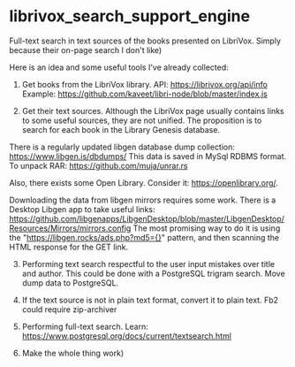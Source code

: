 # librivox_search_support_engine
Full-text search in text sources of the books presented on LibriVox. Simply because their on-page search I don't like)

Here is an idea and some useful tools I've already collected:

1) Get books from the LibriVox library.
API: https://librivox.org/api/info
Example: https://github.com/kaveet/libri-node/blob/master/index.js

2) Get their text sources.
Although the LibriVox page usually contains links to some useful sources, they are not unified.
The proposition is to search for each book in the Library Genesis database.

There is a regularly updated libgen database dump collection: https://www.libgen.is/dbdumps/
This data is saved in MySql RDBMS format.
To unpack RAR: https://github.com/muja/unrar.rs

Also, there exists some Open Library. Consider it: https://openlibrary.org/.

Downloading the data from libgen mirrors requires some work. There is a Desktop Libgen app to take useful links: https://github.com/libgenapps/LibgenDesktop/blob/master/LibgenDesktop/Resources/Mirrors/mirrors.config
The most promising way to do it is using the "https://libgen.rocks/ads.php?md5={}" pattern, and then scanning the HTML response for the GET link.

3) Performing text search respectful to the user input mistakes over title and author. 
This could be done with a PostgreSQL trigram search. Move dump data to PostgreSQL.

4) If the text source is not in plain text format, convert it to plain text.
Fb2 could require zip-archiver

5) Performing full-text search. Learn: https://www.postgresql.org/docs/current/textsearch.html

6) Make the whole thing work)
